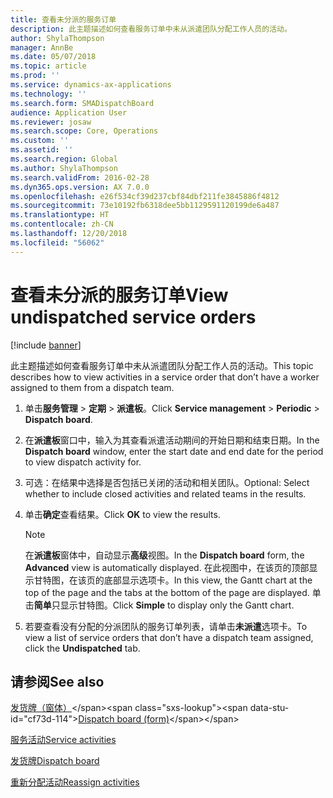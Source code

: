 ```yaml
---
title: 查看未分派的服务订单
description: 此主题描述如何查看服务订单中未从派遣团队分配工作人员的活动。
author: ShylaThompson
manager: AnnBe
ms.date: 05/07/2018
ms.topic: article
ms.prod: ''
ms.service: dynamics-ax-applications
ms.technology: ''
ms.search.form: SMADispatchBoard
audience: Application User
ms.reviewer: josaw
ms.search.scope: Core, Operations
ms.custom: ''
ms.assetid: ''
ms.search.region: Global
ms.author: ShylaThompson
ms.search.validFrom: 2016-02-28
ms.dyn365.ops.version: AX 7.0.0
ms.openlocfilehash: e26f534cf39d237cbf84dbf211fe3845886f4812
ms.sourcegitcommit: 73e10192fb6318dee5bb1129591120199de6a487
ms.translationtype: HT
ms.contentlocale: zh-CN
ms.lasthandoff: 12/20/2018
ms.locfileid: "56062"
---
```

# <a name="view-undispatched-service-orders"></a><span data-ttu-id="cf73d-103">查看未分派的服务订单</span><span class="sxs-lookup"><span data-stu-id="cf73d-103">View undispatched service orders</span></span> 

[!include [banner](../includes/banner.md)]


<span data-ttu-id="cf73d-104">此主题描述如何查看服务订单中未从派遣团队分配工作人员的活动。</span><span class="sxs-lookup"><span data-stu-id="cf73d-104">This topic describes how to view activities in a service order that don’t have a worker assigned to them from a dispatch team.</span></span>

1.  <span data-ttu-id="cf73d-105">单击**服务管理** \> **定期** \> **派遣板**。</span><span class="sxs-lookup"><span data-stu-id="cf73d-105">Click **Service management** \> **Periodic** \> **Dispatch board**.</span></span>

2.  <span data-ttu-id="cf73d-106">在**派遣板**窗口中，输入为其查看派遣活动期间的开始日期和结束日期。</span><span class="sxs-lookup"><span data-stu-id="cf73d-106">In the **Dispatch board** window, enter the start date and end date for the period to view dispatch activity for.</span></span>

3.  <span data-ttu-id="cf73d-107">可选：在结果中选择是否包括已关闭的活动和相关团队。</span><span class="sxs-lookup"><span data-stu-id="cf73d-107">Optional: Select whether to include closed activities and related teams in the results.</span></span>

4.  <span data-ttu-id="cf73d-108">单击**确定**查看结果。</span><span class="sxs-lookup"><span data-stu-id="cf73d-108">Click **OK** to view the results.</span></span>
    

    > [!NOTE]
    > <P><span data-ttu-id="cf73d-109">在<STRONG>派遣板</STRONG>窗体中，自动显示<STRONG>高级</STRONG>视图。</span><span class="sxs-lookup"><span data-stu-id="cf73d-109">In the <STRONG>Dispatch board</STRONG> form, the <STRONG>Advanced</STRONG> view is automatically displayed.</span></span> <span data-ttu-id="cf73d-110">在此视图中，在该页的顶部显示甘特图，在该页的底部显示选项卡。</span><span class="sxs-lookup"><span data-stu-id="cf73d-110">In this view, the Gantt chart at the top of the page and the tabs at the bottom of the page are displayed.</span></span> <span data-ttu-id="cf73d-111">单击<STRONG>简单</STRONG>只显示甘特图。</span><span class="sxs-lookup"><span data-stu-id="cf73d-111">Click <STRONG>Simple</STRONG> to display only the Gantt chart.</span></span></P>



5.  <span data-ttu-id="cf73d-112">若要查看没有分配的分派团队的服务订单列表，请单击**未派遣**选项卡。</span><span class="sxs-lookup"><span data-stu-id="cf73d-112">To view a list of service orders that don’t have a dispatch team assigned, click the **Undispatched** tab.</span></span>

## <a name="see-also"></a><span data-ttu-id="cf73d-113">请参阅</span><span class="sxs-lookup"><span data-stu-id="cf73d-113">See also</span></span>

<span data-ttu-id="cf73d-114">[发货牌（窗体）](https://technet.microsoft.com/en-us/library/hh242789\(v=ax.60\))</span><span class="sxs-lookup"><span data-stu-id="cf73d-114">[Dispatch board (form)](https://technet.microsoft.com/en-us/library/hh242789\(v=ax.60\))</span></span>

[<span data-ttu-id="cf73d-115">服务活动</span><span class="sxs-lookup"><span data-stu-id="cf73d-115">Service activities</span></span>](service-activities.md)

[<span data-ttu-id="cf73d-116">发货牌</span><span class="sxs-lookup"><span data-stu-id="cf73d-116">Dispatch board</span></span>](dispatch-board.md)

[<span data-ttu-id="cf73d-117">重新分配活动</span><span class="sxs-lookup"><span data-stu-id="cf73d-117">Reassign activities</span></span>](reassign-activities.md)

  


